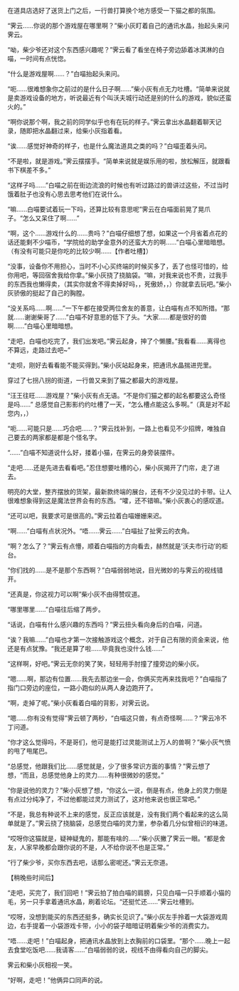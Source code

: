 在道具店选好了送货上门之后，一行兽打算换个地方感受一下猫之都的氛围。

“霁云……你说的那个游戏屋在哪里啊？”柴小灰盯着自己的通讯水晶，抬起头来问霁云。

“呦，柴少爷还对这个东西感兴趣呢？”霁云看了看坐在椅子旁边舔着冰淇淋的白喵，一时间有点恍惚。

“什么是游戏屋啊……？”白喵抬起头来问。

“呃……很难想象你之前过的是什么日子啊……”柴小灰有点无力吐槽。“简单来说就是卖游戏设备的地方，听说最近有个叫沃夫城行动还是别的什么的游戏，貌似还蛮火的。”

“啊你说那个啊，我之前的同学似乎也有在玩的样子。”霁云拿出水晶翻着聊天记录，随即把水晶翻过来，给柴小灰指着看。

“诶……感觉好神奇的样子，也是什么魔法道具之类的吗？”白喵歪着头问。

“不是啦，就是游戏。”霁云摆摆手。“简单来说就是娱乐用的啦，放松解压，就跟看书下棋差不多。”

“这样子吗……”白喵之前在街边流浪的时候也有听过路过的兽讲过这些，不过当时饿着肚子也没有心思去思考他们在说什么。

“嘛……白喵要试着玩一下吗，还算比较有意思呢”霁云在白喵面前晃了晃爪子。“怎么又呆住了啊……”

“啊，这个……游戏什么的……贵吗？”白喵仔细想了想，如果这一个月省着点花的话还能剩不少喵币，“学院给的助学金意外的还蛮大方的啊……”白喵心里暗暗想。（有没有可能只是你吃的比较少啊……【作者吐槽】）

“没事，设备你不用担心，当时不小心买终端的时候买多了，丢了也怪可惜的，给你用吧，等回宿舍我给你拿。”柴小灰挠了挠脑袋。“嘛，对我来说也不贵，过我手的东西我也懒得卖，（其实你就舍不得卖掉好吗，，死傲娇，，）你就拿去玩吧。”柴小灰骄傲的挺起了自己的胸膛。

“没关系吗……啊……”一下午都在接受两位舍友的善意，让白喵有点不知所措。“那就……谢谢柴哥了……”白喵不好意思的低下了头。“大家……都是很好的兽啊……”白喵心里暗暗想。

“走吧，白喵也吃完了，我们出发吧。”霁云起身，抻了个懒腰。”我看看……离得也不算远，走路过去吧~”

“走呗，刚好去看看能不能买得到。”柴小灰站起身来，把通讯水晶揣进兜里。

穿过了七拐八拐的街道，一行兽又来到了猫之都最大的游戏屋。

“汪王往旺……游戏屋？”柴小灰有点无语。“不是你们猫之都的起名都要这么奇怪是吗……” 总感觉自己影影约约吐槽了一天，“怎么槽点能这么多啊。”（真是对不起您内，，）

“呃……可能只是……巧合吧……？”霁云找补到，一路上也看见不少招牌，唯独自己要去的两家都是都是个怪名字。

“……”白喵不知道说什么好，搂着小猫，在霁云的身旁装摆件。

“走吧……还是先进去看看吧。”忍住想要吐槽的心，柴小灰揭开了门帘，走了进去。

明亮的大堂，整齐摆放的货架，最新款终端的展台，还有不少没见过的卡带。让人很难想象得到这是魔法世界会有的东西。“嚯，还不错嘛。”柴小灰衷心的感叹道。

“还可以吧，我要求可是很高的。”霁云拉着白喵姗姗来迟。

“啊……”白喵有点状况外。“唔……霁云……”白喵扯了扯霁云的衣角。

“啊？怎么了？”霁云有点懵，顺着白喵指的方向看去，赫然就是‘沃夫市行动’的柜台。

“你们找的……是不是那个东西啊？”白喵弱弱地说，目光微妙的与霁云的视线错开。

“还真是，你这视力可以啊”柴小灰不由得赞叹道。

“哪里哪里……”白喵往后缩了两步。

“话说，白喵有什么感兴趣的东西吗？”霁云扭头看向身后的白喵，问道。

“诶？我嘛……”白喵也才第一次接触游戏这个概念，对于自己有限的资金来说，他还是有点犹豫。“我还是算了啦……毕竟我也没什么钱……”

“这样啊，好吧。”霁云无奈的笑了笑，轻轻用手肘撞了撞旁边的柴小灰。

“嗯……啊，那边有位置……我先去那边坐一会，你俩买完再来找我吧？”白喵指了指门口旁边的座位，一路小跑似的从两人身边跑开了。

“啊，走掉了呢。”柴小灰看着白喵的背影，对霁云说。

“嗯……你有没有觉得”霁云顿了两秒，“白喵这只兽，有点奇怪啊……？”霁云冷不丁问道。

“你才这么觉得吗，不是哥们，他可是能打过灵能测试上万人的兽啊？”柴小灰气愤的甩了甩尾巴。

“总感觉，他跟我们比……感觉就是，少了很多常识方面的事情？”霁云想了想，“而且，总感觉他身上的灵力……有种很微妙的感觉。”

“你是说他的灵力？”柴小灰想了想，“你这么一说，倒是有点，他身上的灵力倒是有点过分纯净了，不过他都能过灵力测试了，这对他来说也很正常吧。”

“不是，我总有种说不上来的感觉，反正应该就是，没有我们两个看起来的这么简单就是了。”霁云挠了挠脑袋，总感觉白喵的灵力里，参杂着几分似曾相识的味道。

“哎呀你这猫就是，疑神疑鬼的，那能有啥的……”柴小灰撇了霁云一眼。“都是舍友，人家早晚都会跟你说的不是，人不给你说不也是正常。”

“行了柴少爷，买你东西去吧，话那么密呢还。”霁云无奈道。

【稍晚些时间后】

“走吧，买完了，我们回吧！”霁云拍了拍白喵的肩膀，只见白喵一只手顺着小猫的毛，另一只手拿着通讯水晶，刷着论坛。“还挺忙还……”霁云吐槽到。

“哎呀，没想到能买的东西还挺多，确实长见识了。”柴小灰左手拎着一大袋游戏周边，右手提着一小袋游戏卡带，小小的袋子暗暗证明着柴少爷的消费实力。

“唔……走吧！”白喵起身，把通讯水晶放到上衣胸前的口袋里。“那个……晚上一起去食堂吃饭吧……我请客……”白喵弱弱的说，视线不由得看向自己的脚尖。

霁云和柴小灰相视一笑。

“好啊，走吧！”他俩异口同声的说。